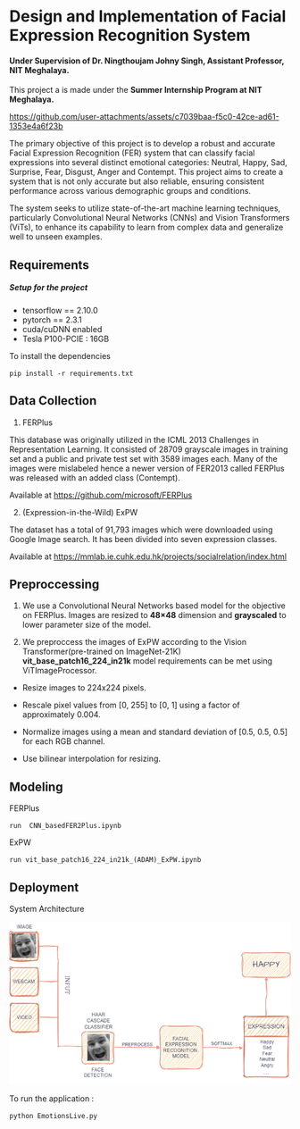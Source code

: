 
# Design and Implementation of Facial Expression Recognition System
#### Under Supervision of Dr. Ningthoujam Johny Singh, Assistant Professor, NIT Meghalaya.
This project a is made under the **Summer Internship Program at NIT Meghalaya.**



https://github.com/user-attachments/assets/c7039baa-f5c0-42ce-ad61-1353e4a6f23b



The primary objective of this project is to develop a robust and accurate Facial Expression Recognition (FER) system that can classify facial expressions into several distinct emotional categories: Neutral, Happy, Sad, Surprise, Fear, Disgust, Anger and Contempt. This project aims to create a system that is not only accurate but also reliable, ensuring consistent performance across various demographic groups and conditions.

 The system seeks to utilize state-of-the-art machine learning techniques, particularly Convolutional Neural Networks (CNNs) and Vision Transformers (ViTs), to enhance its capability to learn from complex data and generalize well to unseen examples.

## Requirements
##### Setup for the project
- tensorflow == 2.10.0
- pytorch == 2.3.1
- cuda/cuDNN enabled
- Tesla P100-PCIE : 16GB   

To install the dependencies

    pip install -r requirements.txt

## Data Collection
1. FERPlus

This database was originally utilized in the ICML 2013 Challenges in Representation Learning. It consisted of 28709 grayscale images in training set and a public and private test set with 3589 images each. Many of the images were mislabeled hence a newer version of FER2013 called FERPlus was released with an added class (Contempt).

Available at https://github.com/microsoft/FERPlus

2. (Expression-in-the-Wild) ExPW

The dataset has a total of 91,793 images which were downloaded using Google Image search. It has been divided into seven expression classes.

Available at https://mmlab.ie.cuhk.edu.hk/projects/socialrelation/index.html

## Preproccessing

1. We use a Convolutional Neural Networks based model for the objective on FERPlus.
Images are resized to **48×48**  dimension and **grayscaled** to lower parameter size of the model.

2. We preproccess the images of ExPW according to the Vision Transformer(pre-trained on ImageNet-21K) **vit_base_patch16_224_in21k** model requirements can be met using ViTImageProcessor.
- Resize images to 224x224 pixels.

- Rescale pixel values from [0, 255] to [0, 1] using a factor of approximately 0.004.

- Normalize images using a mean and standard deviation of [0.5, 0.5, 0.5] for each RGB channel.

- Use bilinear interpolation for resizing.

## Modeling

FERPlus

    run  CNN_basedFER2Plus.ipynb

ExPW
    
    run vit_base_patch16_224_in21k_(ADAM)_ExPW.ipynb

## Deployment
System Architecture

![Logo](https://github.com/Achilles1012/Design-and-Implementation-of-Facial-Expression-Recognition-System/blob/7536fe3b8eb549d5ae147ebaca2c97fc06d4d94b/images/flowchart.png)

To run the application :

    python EmotionsLive.py
